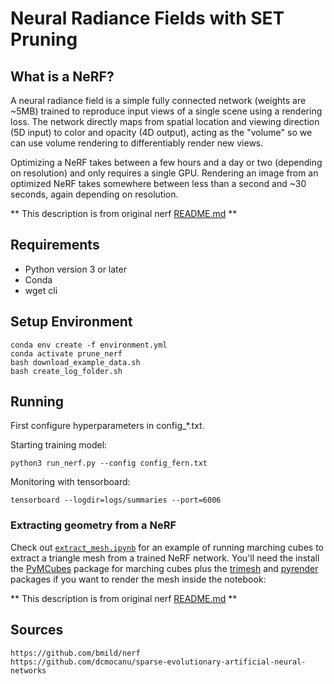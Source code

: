 # **Neural Radiance Fields with SET Pruning**

## **What is a NeRF?**

A neural radiance field is a simple fully connected network (weights are ~5MB) trained to reproduce input views of a single scene using a rendering loss. The network directly maps from spatial location and viewing direction (5D input) to color and opacity (4D output), acting as the "volume" so we can use volume rendering to differentiably render new views.

Optimizing a NeRF takes between a few hours and a day or two (depending on resolution) and only requires a single GPU. Rendering an image from an optimized NeRF takes somewhere between less than a second and ~30 seconds, again depending on resolution.

** This description is from original nerf [README.md](https://github.com/bmild/nerf) **

## Requirements

- Python version 3 or later
- Conda
- wget cli

## Setup Environment

```
conda env create -f environment.yml
conda activate prune_nerf
bash download_example_data.sh
bash create_log_folder.sh
```

## Running

First configure hyperparameters in config\_\*.txt.

Starting training model:

```
python3 run_nerf.py --config config_fern.txt
```

Monitoring with tensorboard:

```
tensorboard --logdir=logs/summaries --port=6006
```

### **Extracting geometry from a NeRF**

Check out [`extract_mesh.ipynb`](https://github.com/bmild/nerf/blob/master/extract_mesh.ipynb) for an example of running marching cubes to extract a triangle mesh from a trained NeRF network. You'll need the install the [PyMCubes](https://github.com/pmneila/PyMCubes) package for marching cubes plus the [trimesh](https://github.com/mikedh/trimesh) and [pyrender](https://github.com/mmatl/pyrender) packages if you want to render the mesh inside the notebook:

** This description is from original nerf [README.md](https://github.com/bmild/nerf) **

## Sources

```
https://github.com/bmild/nerf
https://github.com/dcmocanu/sparse-evolutionary-artificial-neural-networks
```
